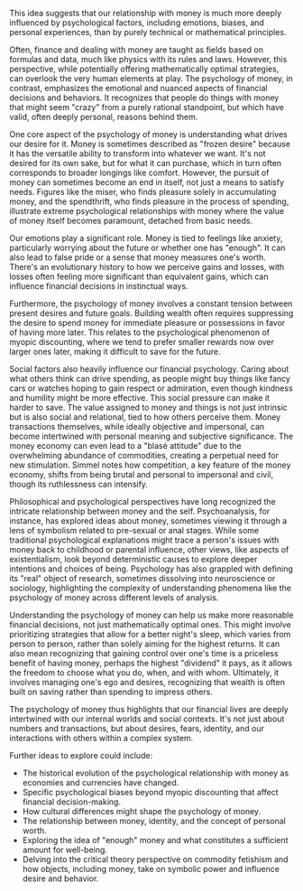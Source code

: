 This idea suggests that our relationship with money is much more deeply influenced by psychological factors, including emotions, biases, and personal experiences, than by purely technical or mathematical principles.

Often, finance and dealing with money are taught as fields based on formulas and data, much like physics with its rules and laws. However, this perspective, while potentially offering mathematically optimal strategies, can overlook the very human elements at play. The psychology of money, in contrast, emphasizes the emotional and nuanced aspects of financial decisions and behaviors. It recognizes that people do things with money that might seem "crazy" from a purely rational standpoint, but which have valid, often deeply personal, reasons behind them.

One core aspect of the psychology of money is understanding what drives our desire for it. Money is sometimes described as "frozen desire" because it has the versatile ability to transform into whatever we want. It's not desired for its own sake, but for what it can purchase, which in turn often corresponds to broader longings like comfort. However, the pursuit of money can sometimes become an end in itself, not just a means to satisfy needs. Figures like the miser, who finds pleasure solely in accumulating money, and the spendthrift, who finds pleasure in the process of spending, illustrate extreme psychological relationships with money where the value of money itself becomes paramount, detached from basic needs.

Our emotions play a significant role. Money is tied to feelings like anxiety, particularly worrying about the future or whether one has "enough". It can also lead to false pride or a sense that money measures one's worth. There's an evolutionary history to how we perceive gains and losses, with losses often feeling more significant than equivalent gains, which can influence financial decisions in instinctual ways.

Furthermore, the psychology of money involves a constant tension between present desires and future goals. Building wealth often requires suppressing the desire to spend money for immediate pleasure or possessions in favor of having more later. This relates to the psychological phenomenon of myopic discounting, where we tend to prefer smaller rewards now over larger ones later, making it difficult to save for the future.

Social factors also heavily influence our financial psychology. Caring about what others think can drive spending, as people might buy things like fancy cars or watches hoping to gain respect or admiration, even though kindness and humility might be more effective. This social pressure can make it harder to save. The value assigned to money and things is not just intrinsic but is also social and relational, tied to how others perceive them. Money transactions themselves, while ideally objective and impersonal, can become intertwined with personal meaning and subjective significance. The money economy can even lead to a "blasé attitude" due to the overwhelming abundance of commodities, creating a perpetual need for new stimulation. Simmel notes how competition, a key feature of the money economy, shifts from being brutal and personal to impersonal and civil, though its ruthlessness can intensify.

Philosophical and psychological perspectives have long recognized the intricate relationship between money and the self. Psychoanalysis, for instance, has explored ideas about money, sometimes viewing it through a lens of symbolism related to pre-sexual or anal stages. While some traditional psychological explanations might trace a person's issues with money back to childhood or parental influence, other views, like aspects of existentialism, look beyond deterministic causes to explore deeper intentions and choices of being. Psychology has also grappled with defining its "real" object of research, sometimes dissolving into neuroscience or sociology, highlighting the complexity of understanding phenomena like the psychology of money across different levels of analysis.

Understanding the psychology of money can help us make more reasonable financial decisions, not just mathematically optimal ones. This might involve prioritizing strategies that allow for a better night's sleep, which varies from person to person, rather than solely aiming for the highest returns. It can also mean recognizing that gaining control over one's time is a priceless benefit of having money, perhaps the highest "dividend" it pays, as it allows the freedom to choose what you do, when, and with whom. Ultimately, it involves managing one's ego and desires, recognizing that wealth is often built on saving rather than spending to impress others.

The psychology of money thus highlights that our financial lives are deeply intertwined with our internal worlds and social contexts. It's not just about numbers and transactions, but about desires, fears, identity, and our interactions with others within a complex system.

Further ideas to explore could include:

- The historical evolution of the psychological relationship with money as economies and currencies have changed.
- Specific psychological biases beyond myopic discounting that affect financial decision-making.
- How cultural differences might shape the psychology of money.
- The relationship between money, identity, and the concept of personal worth.
- Exploring the idea of "enough" money and what constitutes a sufficient amount for well-being.
- Delving into the critical theory perspective on commodity fetishism and how objects, including money, take on symbolic power and influence desire and behavior.